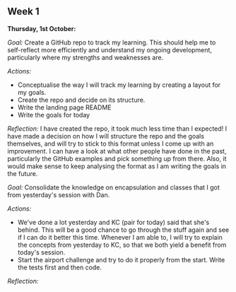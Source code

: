 ## Week 1

**Thursday, 1st October:**

_Goal:_
Create a GitHub repo to track my learning. This should help me to self-reflect more efficiently and understand my ongoing development, particularly where my strengths and weaknesses are.  

_Actions:_
- Conceptualise the way I will track my learning by creating a layout for my goals.
- Create the repo and decide on its structure.
- Write the landing page README
- Write the goals for today  

_Reflection:_
I have created the repo, it took much less time than I expected! I have made a decision on how I will structure the repo and the goals themselves, and will try to stick to this format unless I come up with an improvement. I can have a look at what other people have done in the past, particularly the GitHub examples and pick something up from there. Also, it would make sense to keep analysing the format as I am writing the goals in the future.

_Goal:_
Consolidate the knowledge on encapsulation and classes that I got from yesterday's session with Dan.  

_Actions:_
- We've done a lot yesterday and KC (pair for today) said that she's behind. This will be a good chance to go through the stuff again and see if I can do it better this time. Whenever I am able to, I will try to explain the concepts from yesterday to KC, so that we both yield a benefit from today's session.
- Start the airport challenge and try to do it properly from the start. Write the tests first and then code.  

_Reflection:_
